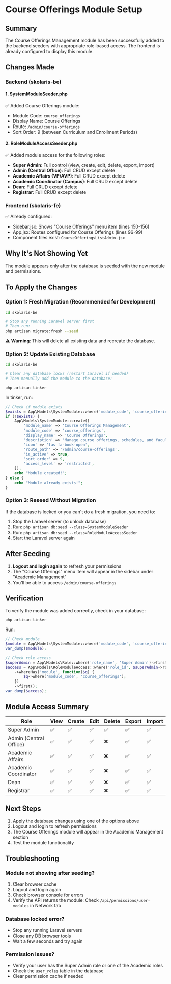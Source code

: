 # Course Offerings Module Setup

## Summary

The Course Offerings Management module has been successfully added to the backend seeders with appropriate role-based access. The frontend is already configured to display this module.

## Changes Made

### Backend (skolaris-be)

#### 1. SystemModuleSeeder.php

✅ Added Course Offerings module:

- Module Code: `course_offerings`
- Display Name: Course Offerings
- Route: `/admin/course-offerings`
- Sort Order: 9 (between Curriculum and Enrollment Periods)

#### 2. RoleModuleAccessSeeder.php

✅ Added module access for the following roles:

- **Super Admin**: Full control (view, create, edit, delete, export, import)
- **Admin (Central Office)**: Full CRUD except delete
- **Academic Affairs (VP/AVP)**: Full CRUD except delete
- **Academic Coordinator (Campus)**: Full CRUD except delete
- **Dean**: Full CRUD except delete
- **Registrar**: Full CRUD except delete

### Frontend (skolaris-fe)

✅ Already configured:

- Sidebar.jsx: Shows "Course Offerings" menu item (lines 150-156)
- App.jsx: Routes configured for Course Offerings (lines 96-99)
- Component files exist: `CourseOfferingsListAdmin.jsx`

## Why It's Not Showing Yet

The module appears only after the database is seeded with the new module and permissions.

## To Apply the Changes

### Option 1: Fresh Migration (Recommended for Development)

```bash
cd skolaris-be

# Stop any running Laravel server first
# Then run:
php artisan migrate:fresh --seed
```

⚠️ **Warning**: This will delete all existing data and recreate the database.

### Option 2: Update Existing Database

```bash
cd skolaris-be

# Clear any database locks (restart Laravel if needed)
# Then manually add the module to the database:

php artisan tinker
```

In tinker, run:

```php
// Check if module exists
$exists = App\Models\SystemModule::where('module_code', 'course_offerings')->exists();
if (!$exists) {
    App\Models\SystemModule::create([
        'module_name' => 'Course Offerings Management',
        'module_code' => 'course_offerings',
        'display_name' => 'Course Offerings',
        'description' => 'Manage course offerings, schedules, and faculty assignments',
        'icon' => 'fas fa-book-open',
        'route_path' => '/admin/course-offerings',
        'is_active' => true,
        'sort_order' => 9,
        'access_level' => 'restricted',
    ]);
    echo "Module created!";
} else {
    echo "Module already exists!";
}
```

### Option 3: Reseed Without Migration

If the database is locked or you can't do a fresh migration, you need to:

1. Stop the Laravel server (to unlock database)
2. Run: `php artisan db:seed --class=SystemModuleSeeder`
3. Run: `php artisan db:seed --class=RoleModuleAccessSeeder`
4. Start the Laravel server again

## After Seeding

1. **Logout and login again** to refresh your permissions
2. The "Course Offerings" menu item will appear in the sidebar under "Academic Management"
3. You'll be able to access `/admin/course-offerings`

## Verification

To verify the module was added correctly, check in your database:

```php
php artisan tinker
```

Run:

```php
// Check module
$module = App\Models\SystemModule::where('module_code', 'course_offerings')->first();
var_dump($module);

// Check role access
$superAdmin = App\Models\Role::where('role_name', 'Super Admin')->first();
$access = App\Models\RoleModuleAccess::where('role_id', $superAdmin->role_id)
    ->whereHas('module', function($q) {
        $q->where('module_code', 'course_offerings');
    })
    ->first();
var_dump($access);
```

## Module Access Summary

| Role                   | View | Create | Edit | Delete | Export | Import |
| ---------------------- | ---- | ------ | ---- | ------ | ------ | ------ |
| Super Admin            | ✅   | ✅     | ✅   | ✅     | ✅     | ✅     |
| Admin (Central Office) | ✅   | ✅     | ✅   | ❌     | ✅     | ✅     |
| Academic Affairs       | ✅   | ✅     | ✅   | ❌     | ✅     | ✅     |
| Academic Coordinator   | ✅   | ✅     | ✅   | ❌     | ✅     | ✅     |
| Dean                   | ✅   | ✅     | ✅   | ❌     | ✅     | ✅     |
| Registrar              | ✅   | ✅     | ✅   | ❌     | ✅     | ✅     |

## Next Steps

1. Apply the database changes using one of the options above
2. Logout and login to refresh permissions
3. The Course Offerings module will appear in the Academic Management section
4. Test the module functionality

## Troubleshooting

### Module not showing after seeding?

1. Clear browser cache
2. Logout and login again
3. Check browser console for errors
4. Verify the API returns the module: Check `/api/permissions/user-modules` in Network tab

### Database locked error?

- Stop any running Laravel servers
- Close any DB browser tools
- Wait a few seconds and try again

### Permission issues?

- Verify your user has the Super Admin role or one of the Academic roles
- Check the `user_roles` table in the database
- Clear permission cache if needed
